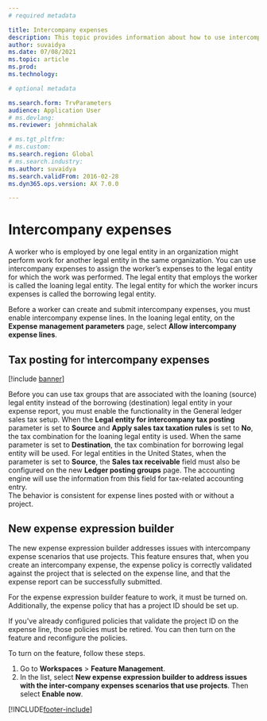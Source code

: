 ```yaml
---
# required metadata

title: Intercompany expenses
description: This topic provides information about how to use intercompany expenses to assign a worker’s expenses to the legal entity for which the work was performed.
author: suvaidya
ms.date: 07/08/2021
ms.topic: article
ms.prod: 
ms.technology: 

# optional metadata

ms.search.form: TrvParameters
audience: Application User
# ms.devlang: 
ms.reviewer: johnmichalak

# ms.tgt_pltfrm: 
# ms.custom: 
ms.search.region: Global
# ms.search.industry: 
ms.author: suvaidya
ms.search.validFrom: 2016-02-28
ms.dyn365.ops.version: AX 7.0.0

---
```


# Intercompany expenses

A worker who is employed by one legal entity in an organization might perform work for another legal entity in the same organization. You can use intercompany expenses to assign the worker’s expenses to the legal entity for which the  work was performed. The legal entity that employs the worker is called the loaning legal entity. The legal entity for which the worker incurs expenses is called the borrowing legal entity. 

Before a worker can create and submit intercompany expenses, you must enable intercompany expense lines. In the loaning legal entity, on the **Expense management parameters** page, select **Allow intercompany expense lines**. 

## Tax posting for intercompany expenses

[!include [banner](../includes/banner.md)]

Before you can use tax groups that are associated with the loaning (source) legal entity instead of the borrowing (destination) legal entity in your expense report, you must enable the functionality in the General ledger sales tax setup. 
When the **Legal entity for intercompany tax posting** parameter is set to **Source** and **Apply sales tax taxation rules** is set to **No**, the tax combination for the loaning legal entity is used. When the same parameter is set to **Destination**, the tax combination for borrowing legal entity will be used. 
For legal entities in the United States, when the parameter is set to **Source**, the **Sales tax receivable** field must also be configured on the new **Ledger posting groups** page. The accounting engine will use the information from this field for tax-related accounting entry.   
The behavior is consistent for expense lines posted with or without a project.  

## New expense expression builder

The new expense expression builder addresses issues with intercompany expense scenarios that use projects. This feature ensures that, when you create an intercompany expense, the expense policy is correctly validated against the project that is selected on the expense line, and that the expense report can be successfully submitted.

For the expense expression builder feature to work, it must be turned on. Additionally, the expense policy that has a project ID should be set up.

If you've already configured policies that validate the project ID on the expense line, those policies must be retired. You can then turn on the feature and reconfigure the policies.

To turn on the feature, follow these steps.

1. Go to **Workspaces** \> **Feature Management**.
2. In the list, select **New expense expression builder to address issues with the inter-company expenses scenarios that use projects**. Then select **Enable now**.

[!INCLUDE[footer-include](../includes/footer-banner.md)]
